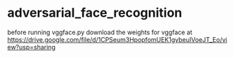# adversarial_face_recognition

before running vggface.py download the weights for vggface at
https://drive.google.com/file/d/1CPSeum3HpopfomUEK1gybeuIVoeJT_Eo/view?usp=sharing

